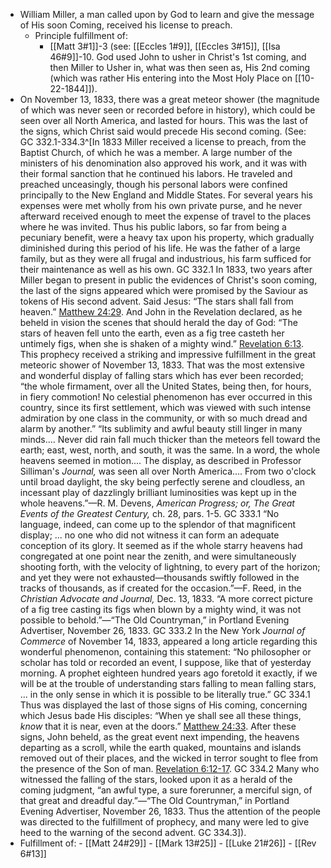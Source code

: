 - William Miller, a man called upon by God to learn and give the message of His soon Coming, received his license to preach.
	- Principle fulfillment of:
		- [[Matt 3#1]]-3 (see: [[Eccles 1#9]], [[Eccles 3#15]], [[Isa 46#9]]-10. God used John to usher in Christ's 1st coming, and then Miller to Usher in, what was then seen as, His 2nd coming (which was rather His entering into the Most Holy Place on [[10-22-1844]]). 
- On November 13, 1833, there was a great meteor shower (the magnitude of which was never seen or recorded before in history), which could be seen over all North America, and lasted for hours. This was the last of the signs, which Christ said would precede His second coming. (See:  GC 332.1-334.3^[In 1833 Miller received a license to preach, from the Baptist Church, of which he was a member. A large number of the ministers of his denomination also approved his work, and it was with their formal sanction that he continued his labors. He traveled and preached unceasingly, though his personal labors were confined principally to the New England and Middle States. For several years his expenses were met wholly from his own private purse, and he never afterward received enough to meet the expense of travel to the places where he was invited. Thus his public labors, so far from being a pecuniary benefit, were a heavy tax upon his property, which gradually diminished during this period of his life. He was the father of a large family, but as they were all frugal and industrious, his farm sufficed for their maintenance as well as his own. GC 332.1
In 1833, two years after Miller began to present in public the evidences of Christ's soon coming, the last of the signs appeared which were promised by the Saviour as tokens of His second advent. Said Jesus: “The stars shall fall from heaven.” [Matthew 24:29](1965.48968). And John in the Revelation declared, as he beheld in vision the scenes that should herald the day of God: “The stars of heaven fell unto the earth, even as a fig tree casteth her untimely figs, when she is shaken of a mighty wind.” [Revelation 6:13](1965.62854). This prophecy received a striking and impressive fulfillment in the great meteoric shower of November 13, 1833. That was the most extensive and wonderful display of falling stars which has ever been recorded; “the whole firmament, over all the United States, being then, for hours, in fiery commotion! No celestial phenomenon has ever occurred in this country, since its first settlement, which was viewed with such intense admiration by one class in the community, or with so much dread and alarm by another.” “Its sublimity and awful beauty still linger in many minds.... Never did rain fall much thicker than the meteors fell toward the earth; east, west, north, and south, it was the same. In a word, the whole heavens seemed in motion.... The display, as described in Professor Silliman's _Journal,_ was seen all over North America.... From two o'clock until broad daylight, the sky being perfectly serene and cloudless, an incessant play of dazzlingly brilliant luminosities was kept up in the whole heavens.”—R. M. Devens, _American Progress; or, The Great Events of the Greatest Century,_ ch. 28, pars. 1-5. GC 333.1
“No language, indeed, can come up to the splendor of that magnificent display; ... no one who did not witness it can form an adequate conception of its glory. It seemed as if the whole starry heavens had congregated at one point near the zenith, and were simultaneously shooting forth, with the velocity of lightning, to every part of the horizon; and yet they were not exhausted—thousands swiftly followed in the tracks of thousands, as if created for the occasion.”—F. Reed, in the _Christian Advocate and Journal,_ Dec. 13, 1833. “A more correct picture of a fig tree casting its figs when blown by a mighty wind, it was not possible to behold.”—“The Old Countryman,” in Portland Evening Advertiser, November 26, 1833. GC 333.2
In the New York _Journal of Commerce_ of November 14, 1833, appeared a long article regarding this wonderful phenomenon, containing this statement: “No philosopher or scholar has told or recorded an event, I suppose, like that of yesterday morning. A prophet eighteen hundred years ago foretold it exactly, if we will be at the trouble of understanding stars falling to mean falling stars, ... in the only sense in which it is possible to be literally true.” GC 334.1
Thus was displayed the last of those signs of His coming, concerning which Jesus bade His disciples: “When ye shall see all these things, _know_ that it is near, even at the doors.” [Matthew 24:33](1965.48976). After these signs, John beheld, as the great event next impending, the heavens departing as a scroll, while the earth quaked, mountains and islands removed out of their places, and the wicked in terror sought to flee from the presence of the Son of man. [Revelation 6:12-17](1965.62852). GC 334.2
Many who witnessed the falling of the stars, looked upon it as a herald of the coming judgment, “an awful type, a sure forerunner, a merciful sign, of that great and dreadful day.”—“The Old Countryman,” in Portland Evening Advertiser, November 26, 1833. Thus the attention of the people was directed to the fulfillment of prophecy, and many were led to give heed to the warning of the second advent. GC 334.3]).
- Fulfillment of:
		- [[Matt 24#29]]
		- [[Mark 13#25]]
		- [[Luke 21#26]]
		- [[Rev 6#13]]